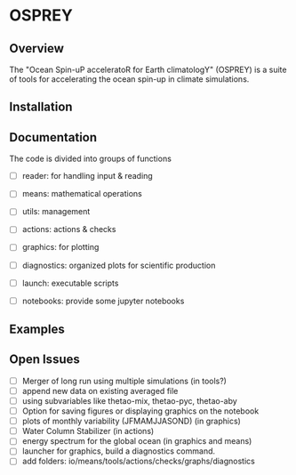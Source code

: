 # OSPREY

## Overview

The "Ocean Spin-uP acceleratoR for Earth climatologY" (OSPREY) is a suite of tools for accelerating the ocean spin-up in climate simulations.

## Installation

## Documentation

The code is divided into groups of functions

- [ ] reader: for handling input & reading
- [ ] means: mathematical operations
- [ ] utils: management
- [ ] actions: actions & checks
- [ ] graphics: for plotting
- [ ] diagnostics: organized plots for scientific production
- [ ] launch: executable scripts
- [ ] notebooks: provide some jupyter notebooks


## Examples

## Open Issues

- [ ] Merger of long run using multiple simulations (in tools?)
- [ ] append new data on existing averaged file
- [ ] using subvariables like thetao-mix, thetao-pyc, thetao-aby
- [ ] Option for saving figures or displaying graphics on the notebook
- [ ] plots of monthly variability (JFMAMJJASOND) (in graphics)
- [ ] Water Column Stabilizer (in actions)
- [ ] energy spectrum for the global ocean (in graphics and means)
- [ ] launcher for graphics, build a diagnostics command.
- [ ] add folders: io/means/tools/actions/checks/graphs/diagnostics